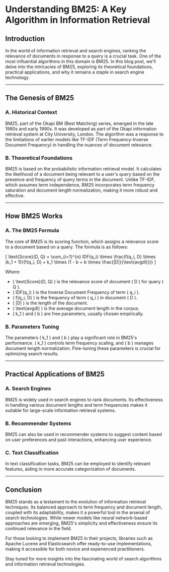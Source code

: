 # Understanding BM25: A Key Algorithm in Information Retrieval


<!--more-->

## Introduction

In the world of information retrieval and search engines, ranking the relevance of documents in response to a query is a crucial task. One of the most influential algorithms in this domain is BM25. In this blog post, we'll delve into the intricacies of BM25, exploring its theoretical foundations, practical applications, and why it remains a staple in search engine technology.

---

## The Genesis of BM25

### A. Historical Context
BM25, part of the Okapi BM (Best Matching) series, emerged in the late 1980s and early 1990s. It was developed as part of the Okapi information retrieval system at City University, London. The algorithm was a response to the limitations of earlier models like TF-IDF (Term Frequency-Inverse Document Frequency) in handling the nuances of document relevance.

### B. Theoretical Foundations
BM25 is based on the probabilistic information retrieval model. It calculates the likelihood of a document being relevant to a user's query based on the presence and frequency of query terms in the document. Unlike TF-IDF, which assumes term independence, BM25 incorporates term frequency saturation and document length normalization, making it more robust and effective.

---

## How BM25 Works

### A. The BM25 Formula
The core of BM25 is its scoring function, which assigns a relevance score to a document based on a query. The formula is as follows:

\[
\text{Score}(D, Q) = \sum_{i=1}^{n} IDF(q_i) \times \frac{f(q_i, D) \times (k_1 + 1)}{f(q_i, D) + k_1 \times (1 - b + b \times \frac{|D|}{\text{avgdl}})}
\]

Where:
- \( \text{Score}(D, Q) \) is the relevance score of document \( D \) for query \( Q \).
- \( IDF(q_i) \) is the Inverse Document Frequency of term \( q_i \).
- \( f(q_i, D) \) is the frequency of term \( q_i \) in document \( D \).
- \( |D| \) is the length of the document.
- \( \text{avgdl} \) is the average document length in the corpus.
- \( k_1 \) and \( b \) are free parameters, usually chosen empirically.

### B. Parameters Tuning
The parameters \( k_1 \) and \( b \) play a significant role in BM25's performance. \( k_1 \) controls term frequency scaling, and \( b \) manages document length normalization. Fine-tuning these parameters is crucial for optimizing search results.

---

## Practical Applications of BM25

### A. Search Engines
BM25 is widely used in search engines to rank documents. Its effectiveness in handling various document lengths and term frequencies makes it suitable for large-scale information retrieval systems.

### B. Recommender Systems
BM25 can also be used in recommender systems to suggest content based on user preferences and past interactions, enhancing user experience.

### C. Text Classification
In text classification tasks, BM25 can be employed to identify relevant features, aiding in more accurate categorization of documents.

---

## Conclusion

BM25 stands as a testament to the evolution of information retrieval techniques. Its balanced approach to term frequency and document length, coupled with its adaptability, makes it a powerful tool in the arsenal of search technologies. While newer models like neural network-based approaches are emerging, BM25's simplicity and effectiveness ensure its continued relevance in the field.

For those looking to implement BM25 in their projects, libraries such as Apache Lucene and Elasticsearch offer ready-to-use implementations, making it accessible for both novice and experienced practitioners.

Stay tuned for more insights into the fascinating world of search algorithms and information retrieval technologies.
